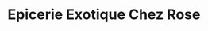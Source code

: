 ---
title: "Epicerie Exotique Chez Rose"
url: /macon/epicerie-exotique-chez-rose/
shop: commodité
---